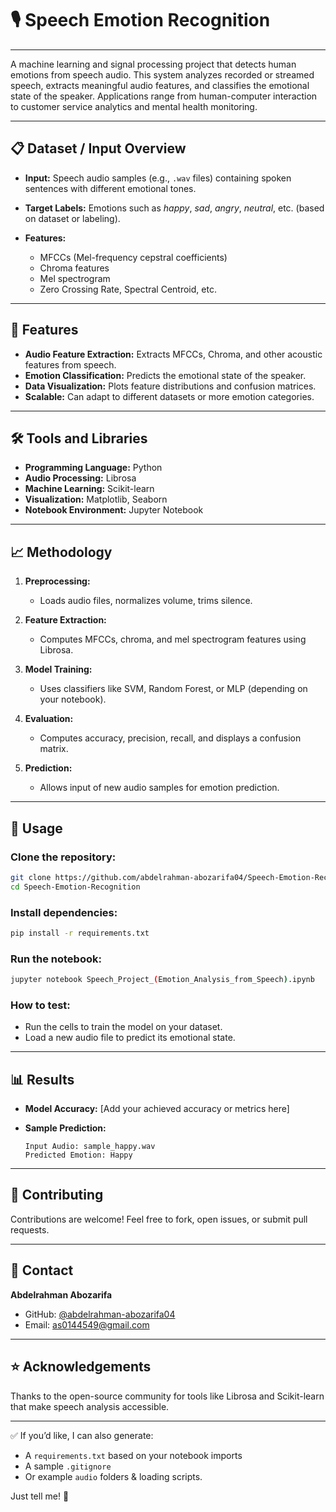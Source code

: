 # 🎙️ Speech Emotion Recognition
---
A machine learning and signal processing project that detects human emotions from speech audio. This system analyzes recorded or streamed speech, extracts meaningful audio features, and classifies the emotional state of the speaker. Applications range from human-computer interaction to customer service analytics and mental health monitoring.

---

## 📋 Dataset / Input Overview

* **Input:** Speech audio samples (e.g., `.wav` files) containing spoken sentences with different emotional tones.
* **Target Labels:** Emotions such as *happy*, *sad*, *angry*, *neutral*, etc. (based on dataset or labeling).
* **Features:**

  * MFCCs (Mel-frequency cepstral coefficients)
  * Chroma features
  * Mel spectrogram
  * Zero Crossing Rate, Spectral Centroid, etc.

---

## 🚀 Features

* **Audio Feature Extraction:** Extracts MFCCs, Chroma, and other acoustic features from speech.
* **Emotion Classification:** Predicts the emotional state of the speaker.
* **Data Visualization:** Plots feature distributions and confusion matrices.
* **Scalable:** Can adapt to different datasets or more emotion categories.

---

## 🛠️ Tools and Libraries

* **Programming Language:** Python
* **Audio Processing:** Librosa
* **Machine Learning:** Scikit-learn
* **Visualization:** Matplotlib, Seaborn
* **Notebook Environment:** Jupyter Notebook

---

## 📈 Methodology

1. **Preprocessing:**

   * Loads audio files, normalizes volume, trims silence.
2. **Feature Extraction:**

   * Computes MFCCs, chroma, and mel spectrogram features using Librosa.
3. **Model Training:**

   * Uses classifiers like SVM, Random Forest, or MLP (depending on your notebook).
4. **Evaluation:**

   * Computes accuracy, precision, recall, and displays a confusion matrix.
5. **Prediction:**

   * Allows input of new audio samples for emotion prediction.

---

## 🎯 Usage

### Clone the repository:

```bash
git clone https://github.com/abdelrahman-abozarifa04/Speech-Emotion-Recognition.git
cd Speech-Emotion-Recognition
```

### Install dependencies:

```bash
pip install -r requirements.txt
```

### Run the notebook:

```bash
jupyter notebook Speech_Project_(Emotion_Analysis_from_Speech).ipynb
```

### How to test:

* Run the cells to train the model on your dataset.
* Load a new audio file to predict its emotional state.

---

## 📊 Results

* **Model Accuracy:** \[Add your achieved accuracy or metrics here]
* **Sample Prediction:**

  ```
  Input Audio: sample_happy.wav
  Predicted Emotion: Happy
  ```

---

## 🤝 Contributing

Contributions are welcome! Feel free to fork, open issues, or submit pull requests.

---

## 📧 Contact

**Abdelrahman Abozarifa**

* GitHub: [@abdelrahman-abozarifa04](https://github.com/abdelrahman-abozarifa04)
* Email: [as0144549@gmail.com](mailto:as0144549@gmail.com)

---

## ⭐ Acknowledgements

Thanks to the open-source community for tools like Librosa and Scikit-learn that make speech analysis accessible.

---

✅ If you’d like, I can also generate:

* A `requirements.txt` based on your notebook imports
* A sample `.gitignore`
* Or example `audio` folders & loading scripts.

Just tell me! 🚀
